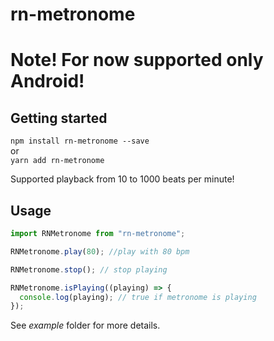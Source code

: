 # rn-metronome

# Note! For now supported only Android!

## Getting started

`npm install rn-metronome --save`  
or  
`yarn add rn-metronome`

Supported playback from 10 to 1000 beats per minute!

## Usage

```javascript
import RNMetronome from "rn-metronome";

RNMetronome.play(80); //play with 80 bpm

RNMetronome.stop(); // stop playing

RNMetronome.isPlaying((playing) => {
  console.log(playing); // true if metronome is playing
});
```

See _example_ folder for more details.
